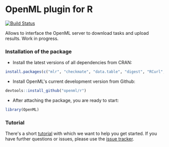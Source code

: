 OpenML plugin for R
===================

[![Build Status](https://travis-ci.org/openml/r.svg)](https://travis-ci.org/openml/r)

Allows to interface the OpenML server to download tasks and upload results.
Work in progress.

### Installation of the package
* Install the latest versions of all dependencies from CRAN:
```r
install.packages(c("mlr", "checkmate", "data.table", "digest", "RCurl", "stringi", "XML", "RWeka", "devtools"))
```
* Install OpenML's current development version from Github:
```r
devtools::install_github("openml/r")
```
* After attaching the package, you are ready to start:
```r
library(OpenML)
```

### Tutorial
There's a short [tutorial](https://github.com/openml/r/blob/master/doc/knitted/1-Introduction.md) with which we want to help you get started. If you have further questions or issues, please use the [issue tracker](https://github.com/openml/r/issues).


